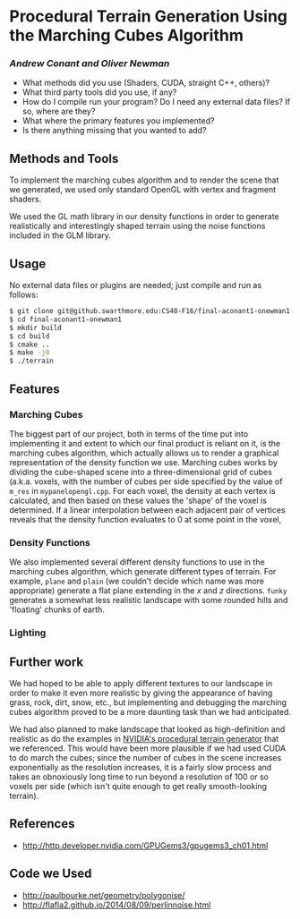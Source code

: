 # Procedural Terrain Generation Using the Marching Cubes Algorithm

### *Andrew Conant and Oliver Newman*

- What methods did you use (Shaders, CUDA, straight C++, others)?
- What third party tools did you use, if any?
- How do I compile run your program? Do I need any external data files? If so, 
  where are they?
- What where the primary features you implemented?
- Is there anything missing that you wanted to add?

## Methods and Tools

To implement the marching cubes algorithm and to render the scene that we 
generated, we used only standard OpenGL with vertex and fragment shaders.

We used the GL math library in our density functions in order to generate
realistically and interestingly shaped terrain using the noise functions
included in the GLM library.


## Usage

No external data files or plugins are needed; just compile and run as follows:

```bash
$ git clone git@github.swarthmore.edu:CS40-F16/final-aconant1-onewman1.git
$ cd final-aconant1-onewman1
$ mkdir build
$ cd build
$ cmake ..
$ make -j8
$ ./terrain
```

## Features

### Marching Cubes 

The biggest part of our project, both in terms of the time put into implementing
it and extent to which our final product is reliant on it, is the marching
cubes algorithm, which actually allows us to render a graphical representation
of the density function we use. Marching cubes works by dividing the 
cube-shaped scene into a three-dimensional grid of cubes (a.k.a. voxels, with 
the number of cubes per side specified by the value of `m_res` in
`mypanelopengl.cpp`. For each voxel, the density at each vertex is calculated,
and then based on these values the 'shape' of the voxel is determined. If a
linear interpolation between each adjacent pair of vertices reveals that the
density function evaluates to 0 at some point in the voxel, 


### Density Functions

We also implemented several different density functions to use in the marching
cubes algorithm, which generate different types of terrain. For example,
`plane` and `plain` (we couldn't decide which name was more appropriate)
generate a flat plane extending in the *x* and *z* directions. `funky`
generates a somewhat less realistic landscape with some rounded hills and 
'floating' chunks of earth.

<!-- TODO  - describe more functions once we implement them -->


### Lighting


## Further work

We had hoped to be able to apply different textures to our landscape in order
to make it even more realistic by giving the appearance of having grass, rock,
dirt, snow, etc., but implementing and debugging the marching cubes algorithm
proved to be a more daunting task than we had anticipated.

We had also planned to make landscape that looked as high-definition and
realistic as do the examples in [NVIDIA's procedural terrain
generator](http://http.developer.nvidia.com/GPUGems3/gpugems3_ch01.html) that
we referenced. This would have been more plausible if we had used CUDA to
do march the cubes; since the number of cubes in the scene increases
exponentially as the resolution increases, it is a fairly slow process and takes
an obnoxiously long time to run beyond a resolution of 100 or so voxels per
side (which isn't quite enough to get really smooth-looking terrain).


## References
- http://http.developer.nvidia.com/GPUGems3/gpugems3_ch01.html

## Code we Used
- http://paulbourke.net/geometry/polygonise/
- http://flafla2.github.io/2014/08/09/perlinnoise.html

